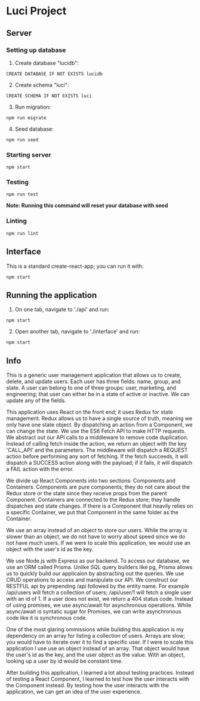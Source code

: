 # Luci Project

## Server

### Setting up database

1. Create database "lucidb":

  `CREATE DATABASE IF NOT EXISTS lucidb`

2. Create schema "luci":

  `CREATE SCHEMA IF NOT EXISTS luci`

3. Run migration:

  `npm run migrate`

4. Seed database:

  `npm run seed`

### Starting server

`npm start`

### Testing

`npm run test`

**Note: Running this command will reset your database with seed**

### Linting

`npm run lint`

## Interface

This is a standard create-react-app; you can run it with:

`npm start`

## Running the application

1. On one tab, navigate to './api' and run:

  `npm start`

2. Open another tab, navigate to './interface' and run:

  `npm start`

## Info

This is a generic user management application that allows us to create, delete, and update users. Each user has three fields: name, group, and state. A user can belong to one of three groups: user, marketing, and engineering; that user can either be in a state of active or inactive. We can update any of the fields.

This application uses React on the front end; it uses Redux for state management. Redux allows us to have a single source of truth, meaning we only have one state object. By dispatching an action from a Component, we can change the state. We use the ES6 Fetch API to make HTTP requests.
We abstract out our API calls to a middleware to remove code duplication. Instead of calling fetch inside the action, we return an object with the key 'CALL_API' and the parameters. The middleware will dispatch a REQUEST action before performing any sort of fetching. If the fetch succeeds, it will dispatch a SUCCESS action along with the payload; if it fails, it will dispatch a FAIL action with the error.

We divide up React Components into two sections: Components and Containers. Components are pure components; they do not care about the Redux store or the state since they receive props from the parent Component. Containers are connected to the Redux store; they handle dispatches and state changes. If there is a Component that heavily relies on a specific Container, we put that Component in the same folder as the Container.

We use an array instead of an object to store our users. While the array is slower than an object, we do not have to worry about speed since we do not have much users. If we were to scale this application, we would use an object with the user's id as the key.

We use Node.js with Express as our backend. To access our database, we use an ORM called Prisma. Unlike SQL query builders like pg, Prisma allows us to quickly build our applicaion by abstracting out the queries. We use CRUD operations to access and manipulate our API. We construct our RESTFUL api by prepending /api followed by the entity name. For example /api/users will fetch a collection of users; /api/user/1 will fetch a single user with an id of 1. If a user does not exist, we return a 404 status code.
Instead of using promises, we use async/await for asynchronous operations. While async/await is syntatic sugar for Promises, we can write asynchronous code like it is synchronous code.

One of the most glaring ommissions while building this application is my dependency on an array for listing a collection of users. Arrays are slow; you would have to iterate over it to find a specific user. If I were to scale this application I use use an object instead of an array. That object would have the user's id as the key, and the user object as the value. With an object, looking up a user by id would be constant time.

After building this application, I learned a lot about testing practices. Instead of testing a React Component, I learned to test how the user interacts with the Component instead. By testing how the user interacts with the application, we can get an idea of the user experience.
